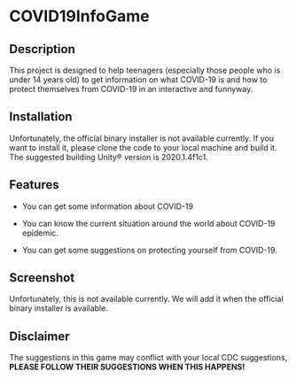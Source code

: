 # COVID19InfoGame

## Description

This project is designed to help teenagers (especially those people who is under 14 years old) to get information on what COVID-19 is and how to protect themselves from COVID-19 in an interactive and funnyway. 

## Installation

Unfortunately, the official binary installer is not available currently. If you want to install it, please clone the code to your local machine and build it. The suggested building Unity®️ version is 2020.1.4f1c1. 

## Features

- You can get some information about COVID-19

- You can know the current situation around the world about COVID-19 epidemic. 

- You can get some suggestions on protecting yourself from COVID-19.  

## Screenshot

Unfortunately, this is not available currently. We will add it when the official binary installer is available. 

## Disclaimer

The suggestions in this game may conflict with your local CDC suggestions, **PLEASE FOLLOW THEIR SUGGESTIONS WHEN THIS HAPPENS!**
